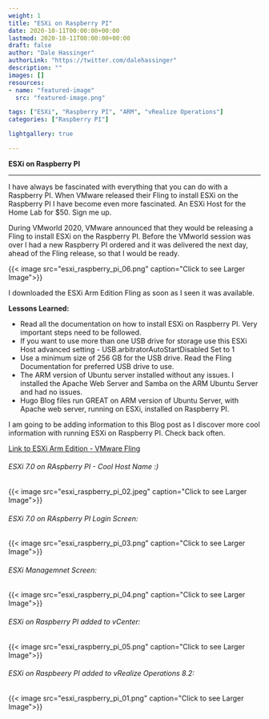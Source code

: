 ```yaml
---
weight: 1
title: "ESXi on Raspberry PI"
date: 2020-10-11T00:00:00+00:00
lastmod: 2020-10-11T00:00:00+00:00
draft: false
author: "Dale Hassinger"
authorLink: "https://twitter.com/dalehassinger"
description: ""
images: []
resources:
- name: "featured-image"
  src: "featured-image.png"

tags: ["ESXi", "Raspberry PI", "ARM", "vRealize Operations"]
categories: ["Raspberry PI"]

lightgallery: true

---
```


**ESXi on Raspberry PI**

<!--more-->

---

I have always be fascinated with everything that you can do with a Raspberry PI.  When VMware released their Fling to install ESXi on the Raspberry PI I have become even more fascinated. An ESXi Host for the Home Lab for $50. Sign me up.

During VMworld 2020, VMware announced that they would be releasing a Fling to install ESXi on the Raspberry PI.  Before the VMworld session was over I had a new Raspberry PI ordered and it was delivered the next day, ahead of the Fling release, so that I would be ready.

{{< image src="esxi_raspberry_pi_06.png" caption="Click to see Larger Image">}}  

I downloaded the ESXi Arm Edition Fling as soon as I seen it was available.

**Lessons Learned:**
* Read all the documentation on how to install ESXi on Raspberry PI.  Very important steps need to be followed.
* If you want to use more than one USB drive for storage use this ESXi Host advanced setting - USB.arbitratorAutoStartDisabled Set to 1
* Use a minimum size of 256 GB for the USB drive. Read the Fling Documentation for preferred USB drive to use.
* The ARM version of Ubuntu server installed without any issues.  I installed the Apache Web Server and Samba on the ARM Ubuntu Server and had no issues.
* Hugo Blog files run GREAT on ARM version of Ubuntu Server, with Apache web server, running on ESXi, installed on Raspberry PI. 


I am going to be adding information to this Blog post as I discover more cool information with running ESXi on Raspberry PI.  Check back often.

[Link to ESXi Arm Edition - VMware Fling](https://flings.vmware.com/esxi-arm-edition) 



###### ESXi 7.0 on RAspberry PI - Cool Host Name :) 

{{< image src="esxi_raspberry_pi_02.jpeg" caption="Click to see Larger Image">}}  

###### ESXi 7.0 on RAspberry PI Login Screen:

{{< image src="esxi_raspberry_pi_03.png" caption="Click to see Larger Image">}}  

###### ESXi Managemnet Screen:

{{< image src="esxi_raspberry_pi_04.png" caption="Click to see Larger Image">}}  

###### ESXi on Raspberry PI added to vCenter:

{{< image src="esxi_raspberry_pi_05.png" caption="Click to see Larger Image">}}  

###### ESXi on Raspbeery PI added to vRealize Operations 8.2:

{{< image src="esxi_raspberry_pi_01.png" caption="Click to see Larger Image">}}  
